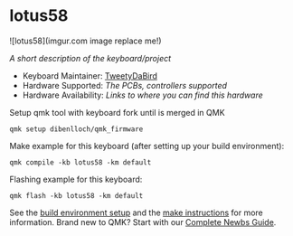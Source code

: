 # lotus58

![lotus58](imgur.com image replace me!)

*A short description of the keyboard/project*

* Keyboard Maintainer: [TweetyDaBird](https://github.com/TweetyDaBird)
* Hardware Supported: *The PCBs, controllers supported*
* Hardware Availability: *Links to where you can find this hardware*

Setup qmk tool with keyboard fork until is merged in QMK

`qmk setup dibenlloch/qmk_firmware`

Make example for this keyboard (after setting up your build environment):

`qmk compile -kb lotus58 -km default`

Flashing example for this keyboard:

`qmk flash -kb lotus58 -km default`

See the [build environment setup](https://docs.qmk.fm/#/getting_started_build_tools) and the [make instructions](https://docs.qmk.fm/#/getting_started_make_guide) for more information. Brand new to QMK? Start with our [Complete Newbs Guide](https://docs.qmk.fm/#/newbs).
